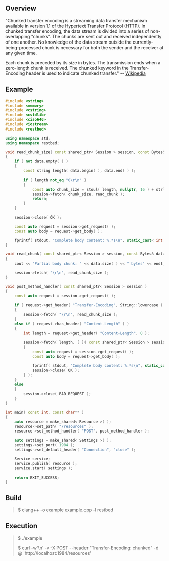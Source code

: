 Overview
--------

"Chunked transfer encoding is a streaming data transfer mechanism available in version 1.1 of the Hypertext Transfer Protocol (HTTP). In chunked transfer encoding, the data stream is divided into a series of non-overlapping "chunks". The chunks are sent out and received independently of one another. No knowledge of the data stream outside the currently-being-processed chunk is necessary for both the sender and the receiver at any given time.

Each chunk is preceded by its size in bytes. The transmission ends when a zero-length chunk is received. The chunked keyword in the Transfer-Encoding header is used to indicate chunked transfer." -- [Wikipedia](https://en.wikipedia.org/wiki/Chunked_transfer_encoding)

Example
-------

```C++
#include <string>
#include <memory>
#include <cstring>
#include <cstdlib>
#include <ciso646>
#include <iostream>
#include <restbed>

using namespace std;
using namespace restbed;

void read_chunk_size( const shared_ptr< Session > session, const Bytes& data )
{
    if ( not data.empty( ) )
    {
        const string length( data.begin( ), data.end( ) );

        if ( length not_eq "0\r\n" )
        {
            const auto chunk_size = stoul( length, nullptr, 16 ) + strlen( "\r\n" );
            session->fetch( chunk_size, read_chunk );
            return;
        }
    }

    session->close( OK );

    const auto request = session->get_request( );
    const auto body = request->get_body( );

    fprintf( stdout, "Complete body content: %.*s\n", static_cast< int >( body.size( ) ), body.data( ) );
}

void read_chunk( const shared_ptr< Session > session, const Bytes& data )
{
    cout << "Partial body chunk: " << data.size( ) << " bytes" << endl;

    session->fetch( "\r\n", read_chunk_size );
}

void post_method_handler( const shared_ptr< Session > session )
{
    const auto request = session->get_request( );

    if ( request->get_header( "Transfer-Encoding", String::lowercase ) == "chunked" )
    {
        session->fetch( "\r\n", read_chunk_size );
    }
    else if ( request->has_header( "Content-Length" ) )
    {
        int length = request->get_header( "Content-Length", 0 );

        session->fetch( length, [ ]( const shared_ptr< Session > session, const Bytes& )
        {
            const auto request = session->get_request( );
            const auto body = request->get_body( );

            fprintf( stdout, "Complete body content: %.*s\n", static_cast< int >( body.size( ) ), body.data( ) );
            session->close( OK );
        } );
    }
    else
    {
        session->close( BAD_REQUEST );
    }
}

int main( const int, const char** )
{
    auto resource = make_shared< Resource >( );
    resource->set_path( "/resources" );
    resource->set_method_handler( "POST", post_method_handler );

    auto settings = make_shared< Settings >( );
    settings->set_port( 1984 );
    settings->set_default_header( "Connection", "close" );

    Service service;
    service.publish( resource );
    service.start( settings );

    return EXIT_SUCCESS;
}
```

Build
-----

> $ clang++ -o example example.cpp -l restbed

Execution
---------

> $ ./example
>
> $ curl -w'\n' -v -X POST --header "Transfer-Encoding: chunked" -d @<PATH TO LARGE FILE> 'http://localhost:1984/resources'
